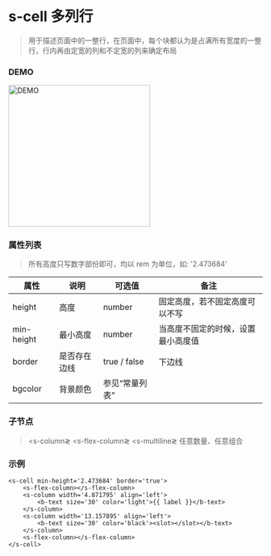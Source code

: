 # s-cell 多列行
> 用于描述页面中的一整行，在页面中，每个块都认为是占满所有宽度的一整行，行内再由定宽的列和不定宽的列来确定布局

### DEMO
<div><img alt="DEMO" src="https://ohc0dpsgs.qnssl.com/lego/images/formNull.jpeg" width="280.859"/></div>

### 属性列表
> 所有高度只写数字部份即可，均以 rem 为单位，如: '2.473684'

属性 | 说明 | 可选值 | 备注 
--- | --- | --- | ---
height | 高度 | number | 固定高度，若不固定高度可以不写
min-height | 最小高度| number | 当高度不固定的时候，设置最小高度值
border | 是否存在边线 | true / false | 下边线
bgcolor | 背景颜色 | 参见“常量列表” | 


### 子节点
> &lt;s-column&gl;&nbsp;&lt;s-flex-column&gl;&nbsp;&lt;s-multiline&gl;&nbsp;任意数量、任意组合

### 示例
```
<s-cell min-height='2.473684' border='true'>
    <s-flex-column></s-flex-column>
    <s-column width='4.871795' align='left'>
        <b-text size='30' color='light'>{{ label }}</b-text>
    </s-column>
    <s-column width='13.157895' align='left'>
        <b-text size='30' color='black'><slot></slot></b-text>
    </s-column>
    <s-flex-column></s-flex-column>
</s-cell>
```

### &nbsp;